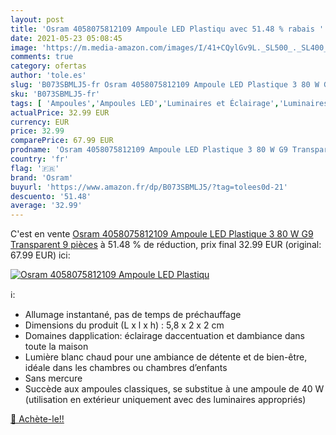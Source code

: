 ```yaml
---
layout: post
title: 'Osram 4058075812109 Ampoule LED Plastiqu avec 51.48 % rabais '
date: 2021-05-23 05:08:45
image: 'https://m.media-amazon.com/images/I/41+CQylGv9L._SL500_._SL400_.jpg'
comments: true
category: ofertas
author: 'tole.es'
slug: 'B073SBMLJ5-fr Osram 4058075812109 Ampoule LED Plastique 3 80 W G9...'
sku: 'B073SBMLJ5-fr'
tags: [ 'Ampoules','Ampoules LED','Luminaires et Éclairage','Luminaires et éclairage','osram', ]
actualPrice: 32.99 EUR
currency: EUR
price: 32.99
comparePrice: 67.99 EUR
prodname: 'Osram 4058075812109 Ampoule LED Plastique 3 80 W G9 Transparent 9 pièces'
country: 'fr'
flag: '🇫🇷'
brand: 'Osram'
buyurl: 'https://www.amazon.fr/dp/B073SBMLJ5/?tag=tolees0d-21'
descuento: '51.48'
average: '32.99'
---
```


C'est en vente [Osram 4058075812109 Ampoule LED Plastique 3 80 W G9 Transparent 9 pièces](https://www.amazon.fr/dp/B073SBMLJ5/?tag=tolees0d-21)  à  51.48 % de réduction, prix final  32.99 EUR (original: 67.99 EUR) ici:

[![Osram 4058075812109 Ampoule LED Plastiqu](https://m.media-amazon.com/images/I/41+CQylGv9L._SL500_._SL400_.jpg)](https://www.amazon.fr/dp/B073SBMLJ5/?tag=tolees0d-21)

ℹ️:

- Allumage instantané, pas de temps de préchauffage
- Dimensions du produit (L x l x h) : 5,8 x 2 x 2 cm
- Domaines dapplication: éclairage daccentuation et dambiance dans toute la maison
- Lumière blanc chaud pour une ambiance de détente et de bien-être, idéale dans les chambres ou chambres d’enfants
- Sans mercure
- Succède aux ampoules classiques, se substitue à une ampoule de 40 W (utilisation en extérieur uniquement avec des luminaires appropriés)

[🛒 Achète-le!!](https://www.amazon.fr/dp/B073SBMLJ5/?tag=tolees0d-21)
